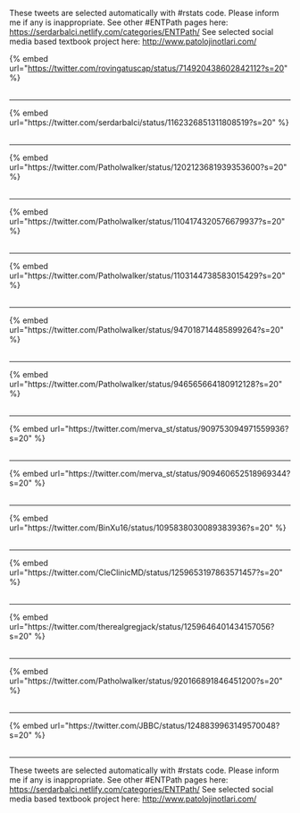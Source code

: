 

These tweets are selected automatically with #rstats code. Please inform me if any is inappropriate.
See other #ENTPath pages here: https://serdarbalci.netlify.com/categories/ENTPath/ 
See selected social media based textbook project here: http://www.patolojinotlari.com/

{% embed url="https://twitter.com/rovingatuscap/status/714920438602842112?s=20" %}<br>
<br>
<hr>
{% embed url="https://twitter.com/serdarbalci/status/1162326851311808519?s=20" %}<br>
<br>
<hr>
{% embed url="https://twitter.com/Patholwalker/status/1202123681939353600?s=20" %}<br>
<br>
<hr>
{% embed url="https://twitter.com/Patholwalker/status/1104174320576679937?s=20" %}<br>
<br>
<hr>
{% embed url="https://twitter.com/Patholwalker/status/1103144738583015429?s=20" %}<br>
<br>
<hr>
{% embed url="https://twitter.com/Patholwalker/status/947018714485899264?s=20" %}<br>
<br>
<hr>
{% embed url="https://twitter.com/Patholwalker/status/946565664180912128?s=20" %}<br>
<br>
<hr>
{% embed url="https://twitter.com/merva_st/status/909753094971559936?s=20" %}<br>
<br>
<hr>
{% embed url="https://twitter.com/merva_st/status/909460652518969344?s=20" %}<br>
<br>
<hr>
{% embed url="https://twitter.com/BinXu16/status/1095838030089383936?s=20" %}<br>
<br>
<hr>
{% embed url="https://twitter.com/CleClinicMD/status/1259653197863571457?s=20" %}<br>
<br>
<hr>
{% embed url="https://twitter.com/therealgregjack/status/1259646401434157056?s=20" %}<br>
<br>
<hr>
{% embed url="https://twitter.com/Patholwalker/status/920166891846451200?s=20" %}<br>
<br>
<hr>
{% embed url="https://twitter.com/JBBC/status/1248839963149570048?s=20" %}<br>
<br>
<hr>


These tweets are selected automatically with #rstats code. Please inform me if any is inappropriate.
See other #ENTPath pages here: https://serdarbalci.netlify.com/categories/ENTPath/ 
See selected social media based textbook project here: http://www.patolojinotlari.com/
